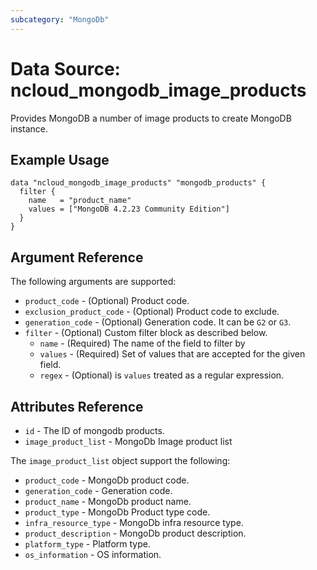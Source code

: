 ```yaml
---
subcategory: "MongoDb"
---
```



# Data Source: ncloud_mongodb_image_products


Provides MongoDB a number of image products to create MongoDB instance.

## Example Usage

```hcl
data "ncloud_mongodb_image_products" "mongodb_products" {
  filter {
    name   = "product_name"
    values = ["MongoDB 4.2.23 Community Edition"]
  }
}
```

## Argument Reference

The following arguments are supported:

* `product_code` - (Optional) Product code.
* `exclusion_product_code` - (Optional) Product code to exclude.
* `generation_code` - (Optional) Generation code. It can be `G2` or `G3`.
* `filter` - (Optional) Custom filter block as described below.
    * `name` - (Required) The name of the field to filter by
    * `values` - (Required) Set of values that are accepted for the given field.
    * `regex` - (Optional) is `values` treated as a regular expression.

## Attributes Reference

* `id` - The ID of mongodb products.
* `image_product_list` - MongoDb Image product list

The `image_product_list` object support the following:

* `product_code` - MongoDb product code.
* `generation_code` - Generation code.
* `product_name` - MongoDb product name.
* `product_type` - MongoDb Product type code.
* `infra_resource_type` - MongoDb infra resource type.
* `product_description` - MongoDb product description.
* `platform_type` - Platform type.
* `os_information` - OS information.

